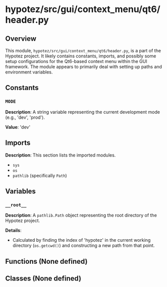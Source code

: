 # hypotez/src/gui/context_menu/qt6/header.py

## Overview

This module, `hypotez/src/gui/context_menu/qt6/header.py`, is a part of the Hypotez project. It likely contains constants, imports, and possibly some setup configurations for the Qt6-based context menu within the GUI framework.  The module appears to primarily deal with setting up paths and environment variables.


## Constants

### `MODE`

**Description**: A string variable representing the current development mode (e.g., 'dev', 'prod').

**Value**: 'dev'

## Imports

**Description**: This section lists the imported modules.

- `sys`
- `os`
- `pathlib` (specifically `Path`)


## Variables

### `__root__`

**Description**: A `pathlib.Path` object representing the root directory of the Hypotez project.

**Details**:
- Calculated by finding the index of 'hypotez' in the current working directory (`os.getcwd()`) and constructing a new path from that point.

## Functions (None defined)

## Classes (None defined)